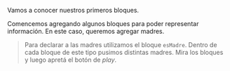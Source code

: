 <gs-toolbox toolbox-url="http://162.243.62.18:3001/assets/editor/soloVerdades.xml"></gs-toolbox>

Vamos a conocer nuestros primeros bloques. 

Comencemos agregando algunos bloques para poder representar información. En este caso, queremos agregar madres.

> Para declarar a las madres utilizamos el bloque `esMadre`. Dentro de cada bloque de este tipo pusimos distintas madres. Mira los bloques y luego apretá el botón de _play_.